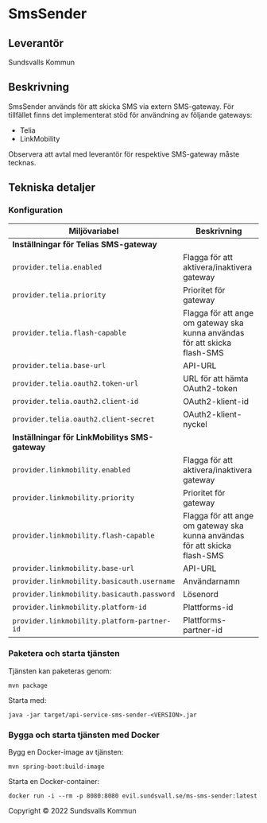 # SmsSender

## Leverantör
Sundsvalls Kommun

## Beskrivning
SmsSender används för att skicka SMS via extern SMS-gateway. För tillfället finns det implementerat stöd för användning av följande gateways:

* Telia
* LinkMobility

Observera att avtal med leverantör för respektive SMS-gateway måste tecknas.

## Tekniska detaljer

### Konfiguration

|Miljövariabel|Beskrivning|
|---|---|
|**Inställningar för Telias SMS-gateway**||
|`provider.telia.enabled`|Flagga för att aktivera/inaktivera gateway|
|`provider.telia.priority`|Prioritet för gateway|
|`provider.telia.flash-capable`|Flagga för att ange om gateway ska kunna användas för att skicka flash-SMS|
|`provider.telia.base-url`|API-URL|
|`provider.telia.oauth2.token-url`|URL för att hämta OAuth2-token|
|`provider.telia.oauth2.client-id`|OAuth2-klient-id|
|`provider.telia.oauth2.client-secret`|OAuth2-klient-nyckel|
|**Inställningar för LinkMobilitys SMS-gateway**||
|`provider.linkmobility.enabled`|Flagga för att aktivera/inaktivera gateway|
|`provider.linkmobility.priority`|Prioritet för gateway|
|`provider.linkmobility.flash-capable`|Flagga för att ange om gateway ska kunna användas för att skicka flash-SMS|
|`provider.linkmobility.base-url`|API-URL|
|`provider.linkmobility.basicauth.username`|Användarnamn|
|`provider.linkmobility.basicauth.password`|Lösenord|
|`provider.linkmobility.platform-id`|Plattforms-id|
|`provider.linkmobility.platform-partner-id`|Plattforms-partner-id|

### Paketera och starta tjänsten

Tjänsten kan paketeras genom:

```
mvn package
```

Starta med:

```
java -jar target/api-service-sms-sender-<VERSION>.jar
```

### Bygga och starta tjänsten med Docker

Bygg en Docker-image av tjänsten:

```
mvn spring-boot:build-image
```

Starta en Docker-container:

```
docker run -i --rm -p 8080:8080 evil.sundsvall.se/ms-sms-sender:latest
```


Copyright &copy; 2022 Sundsvalls Kommun